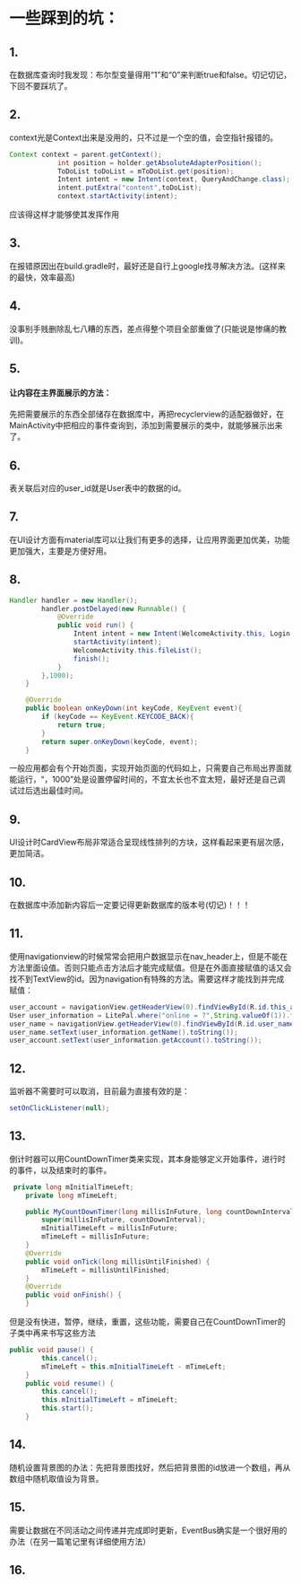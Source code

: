 # 一些踩到的坑：	

## 1.

在数据库查询时我发现：布尔型变量得用“1”和“0”来判断true和false。切记切记，下回不要踩坑了。

## 2.

context光是Context出来是没用的，只不过是一个空的值，会空指针报错的。

```java
Context context = parent.getContext();
            int position = holder.getAbsoluteAdapterPosition();
            ToDoList toDoList = mToDoList.get(position);
            Intent intent = new Intent(context, QueryAndChange.class);
            intent.putExtra("content",toDoList);
            context.startActivity(intent);
```

应该得这样才能够使其发挥作用

## 3.

在报错原因出在build.gradle时，最好还是自行上google找寻解决方法。(这样来的最快，效率最高)

## 4.

没事别手贱删除乱七八糟的东西，差点得整个项目全部重做了(只能说是惨痛的教训)。

## 5.

#### 让内容在主界面展示的方法：

先把需要展示的东西全部储存在数据库中，再把recyclerview的适配器做好，在MainActivity中把相应的事件查询到，添加到需要展示的类中，就能够展示出来了。

## 6.

表关联后对应的user_id就是User表中的数据的id。

## 7.

在UI设计方面有material库可以让我们有更多的选择，让应用界面更加优美，功能更加强大，主要是方便好用。

## 8.

```java
Handler handler = new Handler();
        handler.postDelayed(new Runnable() {
            @Override
            public void run() {
                Intent intent = new Intent(WelcomeActivity.this, Login.class);
                startActivity(intent);
                WelcomeActivity.this.fileList();
                finish();
            }
        },1000);
    }

    @Override
    public boolean onKeyDown(int keyCode, KeyEvent event){
        if (keyCode == KeyEvent.KEYCODE_BACK){
            return true;
        }
        return super.onKeyDown(keyCode, event);
    }
```

一般应用都会有个开始页面，实现开始页面的代码如上，只需要自己布局出界面就能运行，“，1000”处是设置停留时间的，不宜太长也不宜太短，最好还是自己调试过后选出最佳时间。

## 9.

UI设计时CardView布局非常适合呈现线性排列的方块，这样看起来更有层次感，更加简洁。

## 10.

在数据库中添加新内容后一定要记得更新数据库的版本号(切记)！！！

## 11.

使用navigationview的时候常常会把用户数据显示在nav_header上，但是不能在方法里面设值。否则只能点击方法后才能完成赋值。但是在外面直接赋值的话又会找不到TextView的id。因为navigation有特殊的方法。需要这样才能找到并完成赋值：

```java
user_account = navigationView.getHeaderView(0).findViewById(R.id.this_account);
User user_information = LitePal.where("online = ?",String.valueOf(1)).findFirst(User.class);
user_name = navigationView.getHeaderView(0).findViewById(R.id.user_name);
user_name.setText(user_information.getName().toString());
user_account.setText(user_information.getAccount().toString());
```

## 12.

监听器不需要时可以取消，目前最为直接有效的是：

```java
setOnClickListener(null);
```

## 13.

倒计时器可以用CountDownTimer类来实现，其本身能够定义开始事件，进行时的事件，以及结束时的事件。

```java
 private long mInitialTimeLeft;
    private long mTimeLeft;

    public MyCountDownTimer(long millisInFuture, long countDownInterval) {
        super(millisInFuture, countDownInterval);
        mInitialTimeLeft = millisInFuture;
        mTimeLeft = millisInFuture;
    }
    @Override
    public void onTick(long millisUntilFinished) {
        mTimeLeft = millisUntilFinished;
    }
    @Override
    public void onFinish() {
    }
```

但是没有快进，暂停，继续，重置，这些功能，需要自己在CountDownTimer的子类中再来书写这些方法

```java
public void pause() {
        this.cancel();
        mTimeLeft = this.mInitialTimeLeft - mTimeLeft;
    }
    public void resume() {
        this.cancel();
        this.mInitialTimeLeft = mTimeLeft;
        this.start();
    }
```

## 14.

随机设置背景图的办法：先把背景图找好，然后把背景图的id放进一个数组，再从数组中随机取值设为背景。

## 15.

需要让数据在不同活动之间传递并完成即时更新，EventBus确实是一个很好用的办法（在另一篇笔记里有详细使用方法）

## 16.



